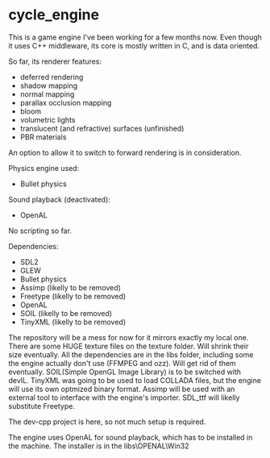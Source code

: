 # cycle_engine
This is a game engine I've been working for a few months now. Even though it uses C++ middleware, its core is mostly written in C, and is data oriented.

So far, its renderer features:
  - deferred rendering
  - shadow mapping
  - normal mapping
  - parallax occlusion mapping
  - bloom
  - volumetric lights
  - translucent (and refractive) surfaces (unfinished)
  - PBR materials

An option to allow it to switch to forward rendering is in consideration.  

Physics engine used:
  - Bullet physics
  
Sound playback (deactivated):
  - OpenAL
    
No scripting so far.


Dependencies:
  - SDL2
  - GLEW
  - Bullet physics
  - Assimp (likelly to be removed)
  - Freetype (likelly to be removed)
  - OpenAL
  - SOIL  (likelly to be removed)
  - TinyXML (likelly to be removed)

The repository will be a mess for now for it mirrors exactly my local one. There are some HUGE texture files on the texture folder. Will shrink their size eventually. All the dependencies are in the libs folder, including some the engine actually don't use (FFMPEG and ozz). Will get rid of them eventually. SOIL(Simple OpenGL Image Library) is to be switched with devIL. TinyXML was going to be used to load COLLADA files, but the engine will use its own optmized binary format. Assimp will be used with an external tool to interface with the engine's importer. SDL_ttf will likelly substitute Freetype. 

The dev-cpp project is here, so not much setup is required.

The engine uses OpenAL for sound playback, which has to be installed in the machine. The installer is in the libs\OPENAL\Win32
